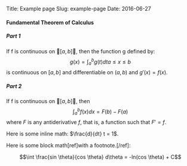Title: Example page
Slug: example-page
Date: 2016-06-27


#### Fundamental Theorem of Calculus

##### Part 1
If f is continuous on 􏰗$[a,b]$􏰘, then the function g defined by:
$$g(x) = \int_{a}^{b} g(t) dt    a ≤ x ≤ b$$
is continuous on $[a,b]$ and differentiable on $(a,b)$ and $g'(x) = f(x)$.

##### Part 2
If f is continuous on 􏰗$[a,b]$􏰘, then
$$\int_{a}^{b} f(x)dx = F(b) - F(a)$$
where $F$ is any antiderivative $f$, that is, a function such that $F' = f$.

Here is some inline math: $\frac{d}{dt} t = 1$.

Here is some block math[ref]with a footnote.[/ref]:

$$\int \frac{sin \theta}{cos \theta} d\theta = -ln(cos \theta) + C$$
